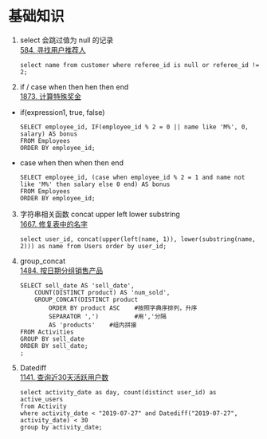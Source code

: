 # 基础知识
1. select 会跳过值为 null 的记录  
[584. 寻找用户推荐人](https://leetcode.cn/problems/find-customer-referee/)
    ```mysql
    select name from customer where referee_id is null or referee_id != 2;
    ```
2. if / case when then hen then end  
[1873. 计算特殊奖金](https://leetcode.cn/problems/calculate-special-bonus/)  
- if(expression1, true, false)
    ```mysql
    SELECT employee_id, IF(employee_id % 2 = 0 || name like 'M%', 0, salary) AS bonus 
    FROM Employees
    ORDER BY employee_id;
    ```
- case when then when then end
    ```
    SELECT employee_id, (case when employee_id % 2 = 1 and name not like 'M%' then salary else 0 end) AS bonus 
    FROM Employees
    ORDER BY employee_id;
    ```
3. 字符串相关函数 concat upper left lower substring   
[1667. 修复表中的名字](https://leetcode.cn/problems/fix-names-in-a-table/)   
    ```
    select user_id, concat(upper(left(name, 1)), lower(substring(name, 2))) as name from Users order by user_id;
    ```
4. group_concat   
[1484. 按日期分组销售产品](https://leetcode.cn/problems/group-sold-products-by-the-date/)
    ```
    SELECT sell_date AS 'sell_date',
        COUNT(DISTINCT product) AS 'num_sold',
        GROUP_CONCAT(DISTINCT product 
            ORDER BY product ASC    #按照字典序排列，升序
            SEPARATOR ',')          #用','分隔
            AS 'products'    #组内拼接
    FROM Activities
    GROUP BY sell_date
    ORDER BY sell_date;
    ;
    ```
5. Datediff  
[1141. 查询近30天活跃用户数](https://leetcode.cn/problems/user-activity-for-the-past-30-days-i/)
    ```
    select activity_date as day, count(distinct user_id) as active_users 
    from Activity 
    where activity_date < "2019-07-27" and Datediff("2019-07-27", activity_date) < 30 
    group by activity_date;
    ```


